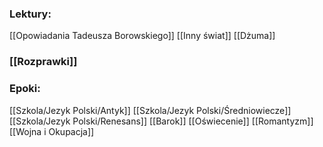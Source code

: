 
### Lektury:
[[Opowiadania Tadeusza Borowskiego]]
[[Inny świat]]
[[Dżuma]]

### [[Rozprawki]]


### Epoki:
[[Szkola/Jezyk Polski/Antyk]]
[[Szkola/Jezyk Polski/Średniowiecze]]
[[Szkola/Jezyk Polski/Renesans]]
[[Barok]]
[[Oświecenie]]
[[Romantyzm]]
[[Wojna i Okupacja]]